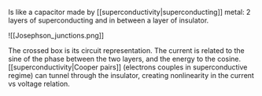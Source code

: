 Is like a capacitor made by [[superconductivity|superconducting]] metal: 2 layers of superconducting and in between a layer of insulator.

![[Josephson_junctions.png]]

The crossed box is its circuit representation. The current is related to the sine of the phase between the two layers, and the energy to the cosine. [[superconductivity|Cooper pairs]] (electrons couples in superconductive regime) can tunnel through the insulator, creating nonlinearity in the current vs voltage relation.